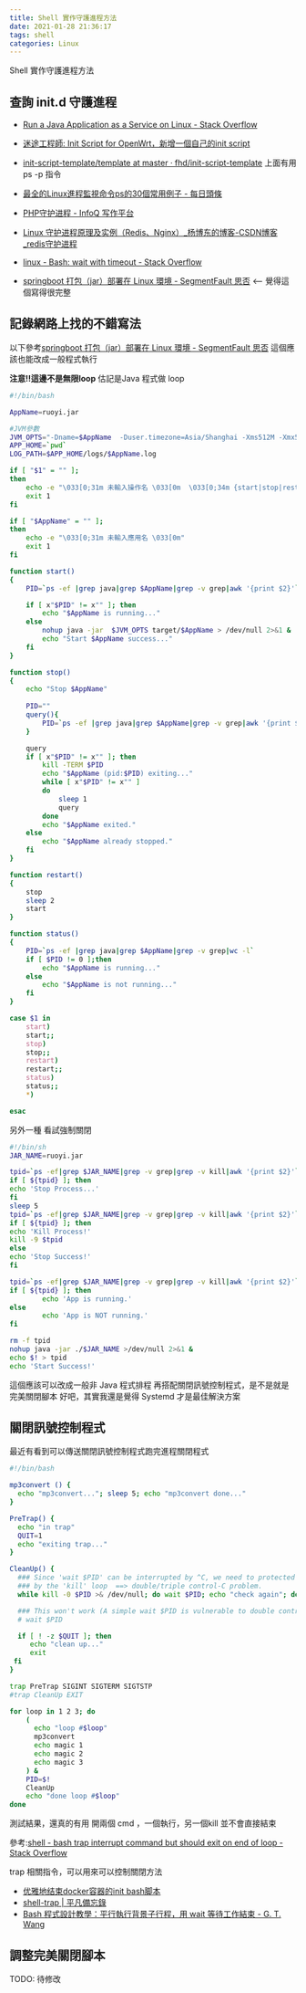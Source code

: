 ```yaml
---
title: Shell 實作守護進程方法
date: 2021-01-28 21:36:17
tags: shell
categories: Linux
---
```


Shell 實作守護進程方法

<!--more-->

## 查詢 init.d 守護進程

- [Run a Java Application as a Service on Linux - Stack Overflow](https://stackoverflow.com/questions/11203483/run-a-java-application-as-a-service-on-linux)

- [迷途工程師: Init Script for OpenWrt，新增一個自己的init script](http://dannysun-unknown.blogspot.com/2017/02/init-script-for-openwrtinit-script.html)

- [init-script-template/template at master · fhd/init-script-template](https://github.com/fhd/init-script-template/blob/master/template)
上面有用 ps -p 指令
- [最全的Linux進程監視命令ps的30個常用例子 - 每日頭條](https://kknews.cc/zh-tw/code/4pnr3o2.html)

- [PHP守护进程 - InfoQ 写作平台](https://xie.infoq.cn/article/c3a40c88f95d3a1cb56045dc4)

- [Linux 守护进程原理及实例（Redis、Nginx）_杨博东的博客-CSDN博客_redis守护进程](https://blog.csdn.net/yangbodong22011/article/details/78650896)
- [linux - Bash: wait with timeout - Stack Overflow](https://stackoverflow.com/questions/10028820/bash-wait-with-timeout)

- [springboot 打包（jar）部署在 Linux 環境 - SegmentFault 思否](https://segmentfault.com/a/1190000022686414) <--  覺得這個寫得很完整

## 記錄網路上找的不錯寫法

以下參考[springboot 打包（jar）部署在 Linux 環境 - SegmentFault 思否](https://segmentfault.com/a/1190000022686414) 
這個應該也能改成一般程式執行

**注意!!這邊不是無限loop**
估記是Java 程式做 loop

```sh start.sh
#!/bin/bash

AppName=ruoyi.jar

#JVM參數
JVM_OPTS="-Dname=$AppName  -Duser.timezone=Asia/Shanghai -Xms512M -Xmx512M -XX:PermSize=256M -XX:MaxPermSize=512M -XX:+HeapDumpOnOutOfMemoryError -XX:+PrintGCDateStamps  -XX:+PrintGCDetails -XX:NewRatio=1 -XX:SurvivorRatio=30 -XX:+UseParallelGC -XX:+UseParallelOldGC"
APP_HOME=`pwd`
LOG_PATH=$APP_HOME/logs/$AppName.log

if [ "$1" = "" ];
then
    echo -e "\033[0;31m 未輸入操作名 \033[0m  \033[0;34m {start|stop|restart|status} \033[0m"
    exit 1
fi

if [ "$AppName" = "" ];
then
    echo -e "\033[0;31m 未輸入應用名 \033[0m"
    exit 1
fi

function start()
{
    PID=`ps -ef |grep java|grep $AppName|grep -v grep|awk '{print $2}'`

    if [ x"$PID" != x"" ]; then
        echo "$AppName is running..."
    else
        nohup java -jar  $JVM_OPTS target/$AppName > /dev/null 2>&1 &
        echo "Start $AppName success..."
    fi
}

function stop()
{
    echo "Stop $AppName"
    
    PID=""
    query(){
        PID=`ps -ef |grep java|grep $AppName|grep -v grep|awk '{print $2}'`
    }

    query
    if [ x"$PID" != x"" ]; then
        kill -TERM $PID
        echo "$AppName (pid:$PID) exiting..."
        while [ x"$PID" != x"" ]
        do
            sleep 1
            query
        done
        echo "$AppName exited."
    else
        echo "$AppName already stopped."
    fi
}

function restart()
{
    stop
    sleep 2
    start
}

function status()
{
    PID=`ps -ef |grep java|grep $AppName|grep -v grep|wc -l`
    if [ $PID != 0 ];then
        echo "$AppName is running..."
    else
        echo "$AppName is not running..."
    fi
}

case $1 in
    start)
    start;;
    stop)
    stop;;
    restart)
    restart;;
    status)
    status;;
    *)

esac

```
另外一種
看試強制關閉
```sh start_init.sh
#!/bin/sh
JAR_NAME=ruoyi.jar

tpid=`ps -ef|grep $JAR_NAME|grep -v grep|grep -v kill|awk '{print $2}'`
if [ ${tpid} ]; then
echo 'Stop Process...'
fi
sleep 5
tpid=`ps -ef|grep $JAR_NAME|grep -v grep|grep -v kill|awk '{print $2}'`
if [ ${tpid} ]; then
echo 'Kill Process!'
kill -9 $tpid
else
echo 'Stop Success!'
fi

tpid=`ps -ef|grep $JAR_NAME|grep -v grep|grep -v kill|awk '{print $2}'`
if [ ${tpid} ]; then
        echo 'App is running.'
else
        echo 'App is NOT running.'
fi

rm -f tpid
nohup java -jar ./$JAR_NAME >/dev/null 2>&1 &
echo $! > tpid
echo 'Start Success!'
```

這個應該可以改成一般非 Java 程式排程
再搭配關閉訊號控制程式，是不是就是完美關閉腳本
好吧，其實我還是覺得 Systemd 才是最佳解決方案

## 關閉訊號控制程式

最近有看到可以傳送關閉訊號控制程式跑完進程關閉程式

```sh
#!/bin/bash

mp3convert () {
  echo "mp3convert..."; sleep 5; echo "mp3convert done..."
}

PreTrap() {
  echo "in trap"
  QUIT=1
  echo "exiting trap..."
}

CleanUp() {
  ### Since 'wait $PID' can be interrupted by ^C, we need to protected it
  ### by the 'kill' loop  ==> double/triple control-C problem.
  while kill -0 $PID >& /dev/null; do wait $PID; echo "check again"; done

  ### This won't work (A simple wait $PID is vulnerable to double control C)
  # wait $PID

  if [ ! -z $QUIT ]; then
     echo "clean up..."
     exit
 fi
}

trap PreTrap SIGINT SIGTERM SIGTSTP
#trap CleanUp EXIT

for loop in 1 2 3; do
    (
      echo "loop #$loop"
      mp3convert
      echo magic 1
      echo magic 2
      echo magic 3
    ) &
    PID=$!
    CleanUp
    echo "done loop #$loop"
done

```

測試結果，還真的有用
開兩個 cmd ，一個執行，另一個kill
並不會直接結束

參考:[shell - bash trap interrupt command but should exit on end of loop - Stack Overflow](https://stackoverflow.com/questions/26808727/bash-trap-interrupt-command-but-should-exit-on-end-of-loop)

trap 相關指令，可以用來可以控制關閉方法
- [优雅地结束docker容器的init bash脚本](http://coinfaces.me/posts/gracefully-stop-docker-init-bash-script/)
- [shell-trap | 平凡備忘錄](http://blog.gitdns.org/2016/08/29/shell-trap/)
- [Bash 程式設計教學：平行執行背景子行程，用 wait 等待工作結束 - G. T. Wang](https://blog.gtwang.org/programming/bash-tutorial-parallel-subprocesses-and-wait/)


## 調整完美關閉腳本

TODO: 待修改